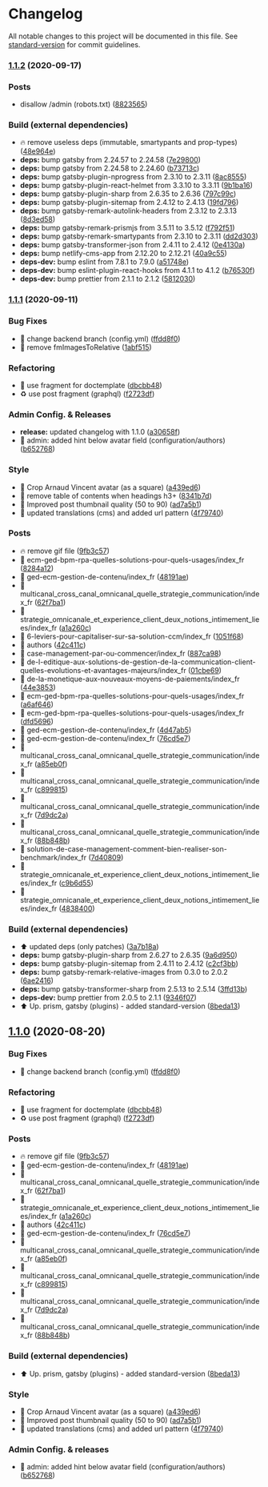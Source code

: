 # Changelog

All notable changes to this project will be documented in this file. See [standard-version](https://github.com/conventional-changelog/standard-version) for commit guidelines.

### [1.1.2](https://github.com/tessi-gdoc/blog-consulting-and-integration.tessi.eu/compare/v1.1.1...v1.1.2) (2020-09-17)


### Posts

* disallow /admin (robots.txt) ([8823565](https://github.com/tessi-gdoc/blog-consulting-and-integration.tessi.eu/commit/88235651cf821ea0b67bd0efa542df99cd71b484))


### Build (external dependencies)

* :fire: remove useless deps (immutable, smartypants and prop-types) ([48e964e](https://github.com/tessi-gdoc/blog-consulting-and-integration.tessi.eu/commit/48e964e5be2e38457eddc6a113b044b84598cbe8))
* **deps:** bump gatsby from 2.24.57 to 2.24.58 ([7e29800](https://github.com/tessi-gdoc/blog-consulting-and-integration.tessi.eu/commit/7e29800c7136024f362d3b7aee493b80dd79ec15))
* **deps:** bump gatsby from 2.24.58 to 2.24.60 ([b73713c](https://github.com/tessi-gdoc/blog-consulting-and-integration.tessi.eu/commit/b73713cdc20dc5b22edb0d40ef8871ba8237e0d3))
* **deps:** bump gatsby-plugin-nprogress from 2.3.10 to 2.3.11 ([8ac8555](https://github.com/tessi-gdoc/blog-consulting-and-integration.tessi.eu/commit/8ac8555765e1daeb802f44773a262e2ebdd27d60))
* **deps:** bump gatsby-plugin-react-helmet from 3.3.10 to 3.3.11 ([9b1ba16](https://github.com/tessi-gdoc/blog-consulting-and-integration.tessi.eu/commit/9b1ba16d3daea98ccdfa9d372ed26ea59edad646))
* **deps:** bump gatsby-plugin-sharp from 2.6.35 to 2.6.36 ([797c99c](https://github.com/tessi-gdoc/blog-consulting-and-integration.tessi.eu/commit/797c99c8a5e3a1c37286f5f113000a403e8513ce))
* **deps:** bump gatsby-plugin-sitemap from 2.4.12 to 2.4.13 ([19fd796](https://github.com/tessi-gdoc/blog-consulting-and-integration.tessi.eu/commit/19fd7965fd28a10f33b874d3214a62d1d21378f9))
* **deps:** bump gatsby-remark-autolink-headers from 2.3.12 to 2.3.13 ([8d3ed58](https://github.com/tessi-gdoc/blog-consulting-and-integration.tessi.eu/commit/8d3ed588d494664fc73a1b223ef88adfdad2c052))
* **deps:** bump gatsby-remark-prismjs from 3.5.11 to 3.5.12 ([f792f51](https://github.com/tessi-gdoc/blog-consulting-and-integration.tessi.eu/commit/f792f51ce0bc9a84e2bace511f06944a22c634b1))
* **deps:** bump gatsby-remark-smartypants from 2.3.10 to 2.3.11 ([dd2d303](https://github.com/tessi-gdoc/blog-consulting-and-integration.tessi.eu/commit/dd2d303af0427b03da7ddf6938cbc94e8f7214d1))
* **deps:** bump gatsby-transformer-json from 2.4.11 to 2.4.12 ([0e4130a](https://github.com/tessi-gdoc/blog-consulting-and-integration.tessi.eu/commit/0e4130a7a2423e0eda376bcdb7202db5fc17cf66))
* **deps:** bump netlify-cms-app from 2.12.20 to 2.12.21 ([40a9c55](https://github.com/tessi-gdoc/blog-consulting-and-integration.tessi.eu/commit/40a9c554c408c078dbfbbbef84c10c697d698c91))
* **deps-dev:** bump eslint from 7.8.1 to 7.9.0 ([a51748e](https://github.com/tessi-gdoc/blog-consulting-and-integration.tessi.eu/commit/a51748edb1f0c9bf1710a18b7a85ec4c52fbc259))
* **deps-dev:** bump eslint-plugin-react-hooks from 4.1.1 to 4.1.2 ([b76530f](https://github.com/tessi-gdoc/blog-consulting-and-integration.tessi.eu/commit/b76530f55094771f3e22bdcbfb1aa6ee8e4cfcad))
* **deps-dev:** bump prettier from 2.1.1 to 2.1.2 ([5812030](https://github.com/tessi-gdoc/blog-consulting-and-integration.tessi.eu/commit/5812030c86eda8739c42a12b0e529f2727f097f5))

### [1.1.1](https://github.com/tessi-gdoc/blog-consulting-and-integration.tessi.eu/compare/v1.0.0...v1.1.1) (2020-09-11)


### Bug Fixes

* :bug: change backend branch (config.yml) ([ffdd8f0](https://github.com/tessi-gdoc/blog-consulting-and-integration.tessi.eu/commit/ffdd8f0f5625574f06caed74d884bb0c596436ca))
* :bug: remove fmImagesToRelative ([1abf515](https://github.com/tessi-gdoc/blog-consulting-and-integration.tessi.eu/commit/1abf5153137147ab199f8f4bbbe2943ee0492816))


### Refactoring

* :art: use fragment for doctemplate ([dbcbb48](https://github.com/tessi-gdoc/blog-consulting-and-integration.tessi.eu/commit/dbcbb48560df037375a7e6a67f8ca7f04ecb1bea))
* :recycle: use post fragment (graphql) ([f2723df](https://github.com/tessi-gdoc/blog-consulting-and-integration.tessi.eu/commit/f2723df9db78d7da0bb68a1f75d44df4ccbdc51b))


### Admin Config. & Releases

* **release:** updated changelog with 1.1.0 ([a30658f](https://github.com/tessi-gdoc/blog-consulting-and-integration.tessi.eu/commit/a30658f297d4dd401c9821c0122c9160df3ed4b4))
* :pencil: admin: added hint below avatar field (configuration/authors) ([b652768](https://github.com/tessi-gdoc/blog-consulting-and-integration.tessi.eu/commit/b6527682097ed14aa002902d58f52b2cd1aaa951))


### Style

* :art: Crop Arnaud Vincent avatar (as a square) ([a439ed6](https://github.com/tessi-gdoc/blog-consulting-and-integration.tessi.eu/commit/a439ed6e4c6be236d13a35b9c6157f13470c3553))
* :art: remove table of contents when headings h3+ ([8341b7d](https://github.com/tessi-gdoc/blog-consulting-and-integration.tessi.eu/commit/8341b7d4c58b510ca62334dc94d4c086d70bc356))
* :lipstick: Improved post thumbnail quality (50 to 90) ([ad7a5b1](https://github.com/tessi-gdoc/blog-consulting-and-integration.tessi.eu/commit/ad7a5b11ce8a7d50ec94e67d545b573732ad2c18))
* :pencil: updated translations (cms) and added url pattern ([4f79740](https://github.com/tessi-gdoc/blog-consulting-and-integration.tessi.eu/commit/4f797400398ae0cc1696b7e925b88f6c34c7edbf))


### Posts

* :fire: remove gif file ([9fb3c57](https://github.com/tessi-gdoc/blog-consulting-and-integration.tessi.eu/commit/9fb3c57249fccb0117d9310e1f7574286139a51b))
* :rocket: ecm-ged-bpm-rpa-quelles-solutions-pour-quels-usages/index_fr ([8284a12](https://github.com/tessi-gdoc/blog-consulting-and-integration.tessi.eu/commit/8284a126c6e4c0afaf356bace01946f82cacecfd))
* :rocket: ged-ecm-gestion-de-contenu/index_fr ([48191ae](https://github.com/tessi-gdoc/blog-consulting-and-integration.tessi.eu/commit/48191ae8d6782c63a9866f13f866185f7b0ca7ea))
* :rocket: multicanal_cross_canal_omnicanal_quelle_strategie_communication/index_fr ([62f7ba1](https://github.com/tessi-gdoc/blog-consulting-and-integration.tessi.eu/commit/62f7ba156b6135fe22e0ada983da359805285e99))
* :rocket: strategie_omnicanale_et_experience_client_deux_notions_intimement_liees/index_fr ([a1a260c](https://github.com/tessi-gdoc/blog-consulting-and-integration.tessi.eu/commit/a1a260cc9931b8fdcd5c7e60230a55b4707be8cd))
* :speech_balloon: 6-leviers-pour-capitaliser-sur-sa-solution-ccm/index_fr ([1051f68](https://github.com/tessi-gdoc/blog-consulting-and-integration.tessi.eu/commit/1051f689acad553f59a38b8999258935f284c4fa))
* :speech_balloon: authors ([42c411c](https://github.com/tessi-gdoc/blog-consulting-and-integration.tessi.eu/commit/42c411ce4895193b3e45601850fb524879b9bd44))
* :speech_balloon: case-management-par-ou-commencer/index_fr ([887ca98](https://github.com/tessi-gdoc/blog-consulting-and-integration.tessi.eu/commit/887ca98fe97345243827f576b92e56f2f9037515))
* :speech_balloon: de-l-editique-aux-solutions-de-gestion-de-la-communication-client-quelles-evolutions-et-avantages-majeurs/index_fr ([01cbe69](https://github.com/tessi-gdoc/blog-consulting-and-integration.tessi.eu/commit/01cbe6911515459089b7f330a81263a6168fd380))
* :speech_balloon: de-la-monetique-aux-nouveaux-moyens-de-paiements/index_fr ([44e3853](https://github.com/tessi-gdoc/blog-consulting-and-integration.tessi.eu/commit/44e3853719b9e4dfc40b085e2ae433f2289995b8))
* :speech_balloon: ecm-ged-bpm-rpa-quelles-solutions-pour-quels-usages/index_fr ([a6af646](https://github.com/tessi-gdoc/blog-consulting-and-integration.tessi.eu/commit/a6af64648d0e34e5f2ad5b64e0a3c557c57ee6e7))
* :speech_balloon: ecm-ged-bpm-rpa-quelles-solutions-pour-quels-usages/index_fr ([dfd5696](https://github.com/tessi-gdoc/blog-consulting-and-integration.tessi.eu/commit/dfd569662391bdbef06e164c90dd25ed01cf1419))
* :speech_balloon: ged-ecm-gestion-de-contenu/index_fr ([4d47ab5](https://github.com/tessi-gdoc/blog-consulting-and-integration.tessi.eu/commit/4d47ab5dbae85d2d2eaeaf9db0fc9f89549034dc))
* :speech_balloon: ged-ecm-gestion-de-contenu/index_fr ([76cd5e7](https://github.com/tessi-gdoc/blog-consulting-and-integration.tessi.eu/commit/76cd5e7d3d9bfebacc2e14e6c25ee50b758c9c16))
* :speech_balloon: multicanal_cross_canal_omnicanal_quelle_strategie_communication/index_fr ([a85eb0f](https://github.com/tessi-gdoc/blog-consulting-and-integration.tessi.eu/commit/a85eb0fe36f58a347c9acaecc6b1c1fb1278f7dc))
* :speech_balloon: multicanal_cross_canal_omnicanal_quelle_strategie_communication/index_fr ([c899815](https://github.com/tessi-gdoc/blog-consulting-and-integration.tessi.eu/commit/c899815d7fc2d3105a9fbb03af3948a089c16653))
* :speech_balloon: multicanal_cross_canal_omnicanal_quelle_strategie_communication/index_fr ([7d9dc2a](https://github.com/tessi-gdoc/blog-consulting-and-integration.tessi.eu/commit/7d9dc2a90e4ae57610fe2b60cc367ce1451efa2b))
* :speech_balloon: multicanal_cross_canal_omnicanal_quelle_strategie_communication/index_fr ([88b848b](https://github.com/tessi-gdoc/blog-consulting-and-integration.tessi.eu/commit/88b848bbc93a866e1dbe972c3202499602e689b1))
* :speech_balloon: solution-de-case-management-comment-bien-realiser-son-benchmark/index_fr ([7d40809](https://github.com/tessi-gdoc/blog-consulting-and-integration.tessi.eu/commit/7d4080924393bb54ba167632108be4e25002d34c))
* :speech_balloon: strategie_omnicanale_et_experience_client_deux_notions_intimement_liees/index_fr ([c9b6d55](https://github.com/tessi-gdoc/blog-consulting-and-integration.tessi.eu/commit/c9b6d55aa4034203a1572289d2b7cf64a37f17db))
* :speech_balloon: strategie_omnicanale_et_experience_client_deux_notions_intimement_liees/index_fr ([4838400](https://github.com/tessi-gdoc/blog-consulting-and-integration.tessi.eu/commit/4838400b0c980593c5d6b53e142732f4a670739a))


### Build (external dependencies)

* :arrow_up: updated deps (only patches) ([3a7b18a](https://github.com/tessi-gdoc/blog-consulting-and-integration.tessi.eu/commit/3a7b18a9839df02f2886ddd7d2ea1ec53a9df956))
* **deps:** bump gatsby-plugin-sharp from 2.6.27 to 2.6.35 ([9a6d950](https://github.com/tessi-gdoc/blog-consulting-and-integration.tessi.eu/commit/9a6d95076567f4f085535545dbf117953ea02bfd))
* **deps:** bump gatsby-plugin-sitemap from 2.4.11 to 2.4.12 ([c2cf3bb](https://github.com/tessi-gdoc/blog-consulting-and-integration.tessi.eu/commit/c2cf3bb8ade55471cfdcf127deb04857d6c9afb4))
* **deps:** bump gatsby-remark-relative-images from 0.3.0 to 2.0.2 ([6ae2416](https://github.com/tessi-gdoc/blog-consulting-and-integration.tessi.eu/commit/6ae2416092c60f4412631580862daae6e3eb0bb4))
* **deps:** bump gatsby-transformer-sharp from 2.5.13 to 2.5.14 ([3ffd13b](https://github.com/tessi-gdoc/blog-consulting-and-integration.tessi.eu/commit/3ffd13b3692905f574906628ca85c9b57cb69b06))
* **deps-dev:** bump prettier from 2.0.5 to 2.1.1 ([9346f07](https://github.com/tessi-gdoc/blog-consulting-and-integration.tessi.eu/commit/9346f07c7f6cd734034be027f6f26f762c266644))
* :arrow_up: Up. prism, gatsby (plugins) - added standard-version ([8beda13](https://github.com/tessi-gdoc/blog-consulting-and-integration.tessi.eu/commit/8beda13ac018b6384180af6feb218fdecb60d931))

## [1.1.0](https://github.com/tessi-gdoc/blog-consulting-and-integration.tessi.eu/compare/v1.0.0...v1.1.0) (2020-08-20)


### Bug Fixes

* :bug: change backend branch (config.yml) ([ffdd8f0](https://github.com/tessi-gdoc/blog-consulting-and-integration.tessi.eu/commit/ffdd8f0f5625574f06caed74d884bb0c596436ca))


### Refactoring

* :art: use fragment for doctemplate ([dbcbb48](https://github.com/tessi-gdoc/blog-consulting-and-integration.tessi.eu/commit/dbcbb48560df037375a7e6a67f8ca7f04ecb1bea))
* :recycle: use post fragment (graphql) ([f2723df](https://github.com/tessi-gdoc/blog-consulting-and-integration.tessi.eu/commit/f2723df9db78d7da0bb68a1f75d44df4ccbdc51b))


### Posts

* :fire: remove gif file ([9fb3c57](https://github.com/tessi-gdoc/blog-consulting-and-integration.tessi.eu/commit/9fb3c57249fccb0117d9310e1f7574286139a51b))
* :rocket: ged-ecm-gestion-de-contenu/index_fr ([48191ae](https://github.com/tessi-gdoc/blog-consulting-and-integration.tessi.eu/commit/48191ae8d6782c63a9866f13f866185f7b0ca7ea))
* :rocket: multicanal_cross_canal_omnicanal_quelle_strategie_communication/index_fr ([62f7ba1](https://github.com/tessi-gdoc/blog-consulting-and-integration.tessi.eu/commit/62f7ba156b6135fe22e0ada983da359805285e99))
* :rocket: strategie_omnicanale_et_experience_client_deux_notions_intimement_liees/index_fr ([a1a260c](https://github.com/tessi-gdoc/blog-consulting-and-integration.tessi.eu/commit/a1a260cc9931b8fdcd5c7e60230a55b4707be8cd))
* :speech_balloon: authors ([42c411c](https://github.com/tessi-gdoc/blog-consulting-and-integration.tessi.eu/commit/42c411ce4895193b3e45601850fb524879b9bd44))
* :speech_balloon: ged-ecm-gestion-de-contenu/index_fr ([76cd5e7](https://github.com/tessi-gdoc/blog-consulting-and-integration.tessi.eu/commit/76cd5e7d3d9bfebacc2e14e6c25ee50b758c9c16))
* :speech_balloon: multicanal_cross_canal_omnicanal_quelle_strategie_communication/index_fr ([a85eb0f](https://github.com/tessi-gdoc/blog-consulting-and-integration.tessi.eu/commit/a85eb0fe36f58a347c9acaecc6b1c1fb1278f7dc))
* :speech_balloon: multicanal_cross_canal_omnicanal_quelle_strategie_communication/index_fr ([c899815](https://github.com/tessi-gdoc/blog-consulting-and-integration.tessi.eu/commit/c899815d7fc2d3105a9fbb03af3948a089c16653))
* :speech_balloon: multicanal_cross_canal_omnicanal_quelle_strategie_communication/index_fr ([7d9dc2a](https://github.com/tessi-gdoc/blog-consulting-and-integration.tessi.eu/commit/7d9dc2a90e4ae57610fe2b60cc367ce1451efa2b))
* :speech_balloon: multicanal_cross_canal_omnicanal_quelle_strategie_communication/index_fr ([88b848b](https://github.com/tessi-gdoc/blog-consulting-and-integration.tessi.eu/commit/88b848bbc93a866e1dbe972c3202499602e689b1))


### Build (external dependencies)

* :arrow_up: Up. prism, gatsby (plugins) - added standard-version ([8beda13](https://github.com/tessi-gdoc/blog-consulting-and-integration.tessi.eu/commit/8beda13ac018b6384180af6feb218fdecb60d931))


### Style

* :art: Crop Arnaud Vincent avatar (as a square) ([a439ed6](https://github.com/tessi-gdoc/blog-consulting-and-integration.tessi.eu/commit/a439ed6e4c6be236d13a35b9c6157f13470c3553))
* :lipstick: Improved post thumbnail quality (50 to 90) ([ad7a5b1](https://github.com/tessi-gdoc/blog-consulting-and-integration.tessi.eu/commit/ad7a5b11ce8a7d50ec94e67d545b573732ad2c18))
* :pencil: updated translations (cms) and added url pattern ([4f79740](https://github.com/tessi-gdoc/blog-consulting-and-integration.tessi.eu/commit/4f797400398ae0cc1696b7e925b88f6c34c7edbf))


### Admin Config. & releases

* :pencil: admin: added hint below avatar field (configuration/authors) ([b652768](https://github.com/tessi-gdoc/blog-consulting-and-integration.tessi.eu/commit/b6527682097ed14aa002902d58f52b2cd1aaa951))
